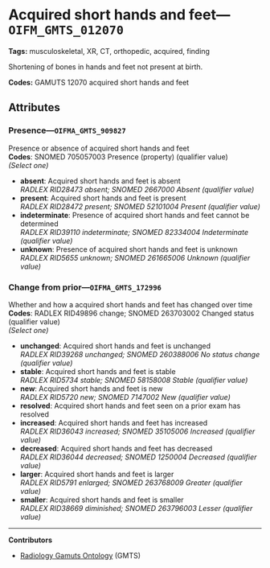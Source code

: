 # Acquired short hands and feet—`OIFM_GMTS_012070`

**Tags:** musculoskeletal, XR, CT, orthopedic, acquired, finding

Shortening of bones in hands and feet not present at birth.

**Codes:** GAMUTS 12070 acquired short hands and feet

## Attributes

### Presence—`OIFMA_GMTS_909827`

Presence or absence of acquired short hands and feet  
**Codes**: SNOMED 705057003 Presence (property) (qualifier value)  
*(Select one)*

- **absent**: Acquired short hands and feet is absent  
_RADLEX RID28473 absent; SNOMED 2667000 Absent (qualifier value)_
- **present**: Acquired short hands and feet is present  
_RADLEX RID28472 present; SNOMED 52101004 Present (qualifier value)_
- **indeterminate**: Presence of acquired short hands and feet cannot be determined  
_RADLEX RID39110 indeterminate; SNOMED 82334004 Indeterminate (qualifier value)_
- **unknown**: Presence of acquired short hands and feet is unknown  
_RADLEX RID5655 unknown; SNOMED 261665006 Unknown (qualifier value)_

### Change from prior—`OIFMA_GMTS_172996`

Whether and how a acquired short hands and feet has changed over time  
**Codes**: RADLEX RID49896 change; SNOMED 263703002 Changed status (qualifier value)  
*(Select one)*

- **unchanged**: Acquired short hands and feet is unchanged  
_RADLEX RID39268 unchanged; SNOMED 260388006 No status change (qualifier value)_
- **stable**: Acquired short hands and feet is stable  
_RADLEX RID5734 stable; SNOMED 58158008 Stable (qualifier value)_
- **new**: Acquired short hands and feet is new  
_RADLEX RID5720 new; SNOMED 7147002 New (qualifier value)_
- **resolved**: Acquired short hands and feet seen on a prior exam has resolved  
- **increased**: Acquired short hands and feet has increased  
_RADLEX RID36043 increased; SNOMED 35105006 Increased (qualifier value)_
- **decreased**: Acquired short hands and feet has decreased  
_RADLEX RID36044 decreased; SNOMED 1250004 Decreased (qualifier value)_
- **larger**: Acquired short hands and feet is larger  
_RADLEX RID5791 enlarged; SNOMED 263768009 Greater (qualifier value)_
- **smaller**: Acquired short hands and feet is smaller  
_RADLEX RID38669 diminished; SNOMED 263796003 Lesser (qualifier value)_

---

**Contributors**

- [Radiology Gamuts Ontology](https://gamuts.net/) (GMTS)
